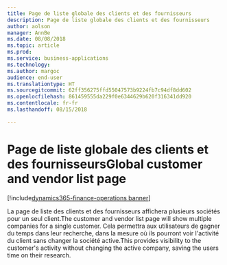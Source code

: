 ```yaml
---
title: Page de liste globale des clients et des fournisseurs
description: Page de liste globale des clients et des fournisseurs
author: aolson
manager: AnnBe
ms.date: 08/08/2018
ms.topic: article
ms.prod: 
ms.service: business-applications
ms.technology: 
ms.author: margoc
audience: end-user
ms.translationtype: HT
ms.sourcegitcommit: 62ff356275ffd55047573b9224fb7c94df8dd602
ms.openlocfilehash: 861459555da229f0e6344629b620f316341dd920
ms.contentlocale: fr-fr
ms.lasthandoff: 08/15/2018

---
```

#  <a name="global-customer-and-vendor-list-page"></a><span data-ttu-id="80e85-103">Page de liste globale des clients et des fournisseurs</span><span class="sxs-lookup"><span data-stu-id="80e85-103">Global customer and vendor list page</span></span>

[!include[dynamics365-finance-operations banner](../includes/dynamics365-finance-operations.md)]


<span data-ttu-id="80e85-104">La page de liste des clients et des fournisseurs affichera plusieurs sociétés pour un seul client.</span><span class="sxs-lookup"><span data-stu-id="80e85-104">The customer and vendor list page will show multiple companies for a single customer.</span></span> <span data-ttu-id="80e85-105">Cela permettra aux utilisateurs de gagner du temps dans leur recherche, dans la mesure où ils pourront voir l'activité du client sans changer la société active.</span><span class="sxs-lookup"><span data-stu-id="80e85-105">This provides visibility to the customer's activity without changing the active company, saving the users time on their research.</span></span>

